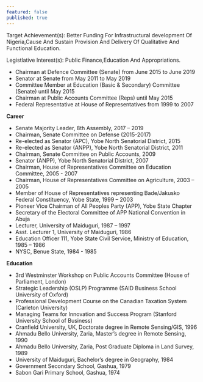 ```yaml
---
featured: false
published: true
---
```

Target Achievement(s): Better Funding For Infrastructural development Of Nigeria,Cause And Sustain Provision And Delivery Of Qualitative And Functional Education.

Legistlative Interest(s): Public Finance,Education And Appropriations.

* Chairman at Defence Committee (Senate) from June 2015 to June 2019
* Senator at Senate from May 2011 to May 2019
* Committee Member at Education (Basic & Secondary) Committee (Senate) until May 2015
* Chairman at Public Accounts Committee (Reps) until May 2015
* Federal Representative at House of Representatives from 1999 to 2007

**Career**

* Senate Majority Leader, 8th Assembly, 2017 – 2019
* Chairman, Senate Committee on Defense (2015-2017) 
* Re-elected as Senator (APC), Yobe North Senatorial District, 2015
* Re-elected as Senator (ANPP), Yobe North Senatorial District, 2011
* Chairman, Senate Committee on Public Accounts, 2009
* Senator (ANPP), Yobe North Senatorial District, 2007
* Chairman, House of Representatives Committee on Education Committee, 2005 - 2007
* Chairman, House of Representatives Committee on Agriculture, 2003 – 2005
* Member of House of Representatives representing Bade/Jakusko Federal Constituency, Yobe State, 1999 – 2003
* Pioneer Vice Chairman of All Peoples Party (APP), Yobe State Chapter
* Secretary of the Electoral Committee of APP National Convention in Abuja
* Lecturer, University of Maiduguri, 1987 – 1997
* Asst. Lecturer 1, University of Maiduguri, 1986
* Education Officer 111, Yobe State Civil Service, Ministry of Education, 1985 – 1986
* NYSC, Benue State, 1984 - 1985

**Education**

* 3rd Westminster Workshop on Public Accounts Committee (House of Parliament, London)
* Strategic Leadership (OSLP) Programme (SAID Business School University of Oxford)
* Professional Development Course on the Canadian Taxation System (Carleton University)
* Managing Teams for Innovation and Success Program (Stanford University School of Business)
* Cranfield University, UK, Doctorate degree in Remote Sensing/GIS, 1996
* Ahmadu Bello University, Zaria, Master’s degree in Remote Sensing, 1990
* Ahmadu Bello University, Zaria, Post Graduate Diploma in Land Survey, 1989
* University of Maiduguri, Bachelor’s degree in Geography, 1984
* Government Secondary School, Gashua, 1979
* Sabon Gari Primary School, Gashua, 1974
